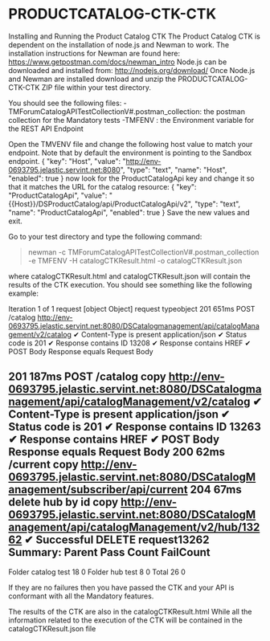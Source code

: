 ﻿# PRODUCTCATALOG-CTK-CTK
Installing and Running the Product Catalog CTK
The Product Catalog CTK is dependent on the installation of node.js and Newman to work.
The installation instructions for Newman are found here: https://www.getpostman.com/docs/newman_intro
Node.js can be downloaded and installed from:
http://nodejs.org/download/ 
Once Node.js and Newman are installed download and unzip the PRODUCTCATALOG-CTK-CTK ZIP file within your test directory.

You should see the following files:
-TMForumCatalogAPITestCollectionV#.postman_collection: the postman collection for the Mandatory tests
-TMFENV : the Environment variable for the REST API Endpoint

Open the TMVENV file and change the following host value to match your endpoint. Note that by default the environment is pointing to the Sandbox endpoint. 
{
          "key": "Host",
          "value": "http://env-0693795.jelastic.servint.net:8080",
          "type": "text",
          "name": "Host",
          "enabled": true
}
now look for the ProductCatalogApi key and change it so that it matches the URL for the catalog resource:
{
          "key": "ProductCatalogApi",
          "value": "{{Host}}/DSProductCatalog/api/ProductCatalogApi/v2",
          "type": "text",
          "name": "ProductCatalogApi",
          "enabled": true
}
Save the new values and exit.

Go to your test directory and type the following command:

> newman -c TMForumCatalogAPITestCollectionV#.postman_collection -e TMFENV -H catalogCTKResult.html -o catalogCTKResult.json

where catalogCTKResult.html and catalogCTKResult.json will contain the results of the CTK execution. You should see something like the following example:

Iteration 1 of 1
request [object Object]
request typeobject
201 651ms POST  /catalog http://env-0693795.jelastic.servint.net:8080/DSCatalogmanagement/api/catalogManagement/v2/catalog
  ✔ Content-Type is present application/json
  ✔ Status code is 201
  ✔ Response contains ID 13208
  ✔ Response contains HREF
  ✔ POST Body Response equals Request Body

201 187ms POST  /catalog copy http://env-0693795.jelastic.servint.net:8080/DSCatalogmanagement/api/catalogManagement/v2/catalog
  ✔ Content-Type is present application/json
  ✔ Status code is 201
  ✔ Response contains ID 13263
  ✔ Response contains HREF
  ✔ POST Body Response equals Request Body
200 62ms /current copy http://env-0693795.jelastic.servint.net:8080/DSCatalogManagement/subscriber/api/current
204 67ms delete hub by id copy http://env-0693795.jelastic.servint.net:8080/DSCatalogManagement/api/catalogManagement/v2/hub/13262
  ✔ Successful DELETE request13262
Summary:
Parent                    Pass Count  FailCount
-------------------------------------------------------------
Folder catalog test         18         0
Folder hub test               8         0
Total                        26         0

If they are no failures then you have passed the CTK and your API is conformant with all
the Mandatory features.

The results of the CTK are also in  the catalogCTKResult.html
While all the information related to the execution of the CTK will be contained in the catalogCTKResult.json file


